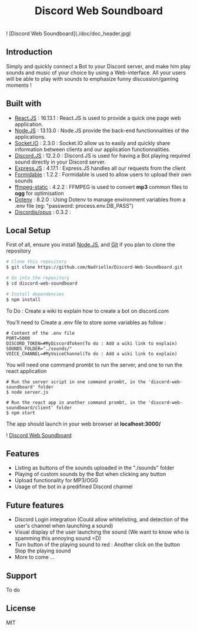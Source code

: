
<h1 align="center"> Discord Web Soundboard </h1> <br>
! [Discord Web Soundboard](./doc/doc_header.jpg)


## Introduction
Simply and quickly connect a Bot to your Discord server, and make him play sounds and music of your choice by using a Web-interface. 
All your users will be able to play with sounds to emphasize funny discussion/gaming moments !


## Built with
* [React.JS](https://reactjs.org/) : 16.13.1 : React.JS is used to provide a quick one page web application.
* [Node.JS](https://nodejs.org) : 13.13.0 : Node.JS provide the back-end functionnalities of the applications.
* [Socket.IO](https://socket.io/) : 2.3.0 : Socket.IO allow us to easily and quickly share information between clients and our application functionnalities.
* [Discord.JS](https://discord.js.org) : 12.2.0 : Discord.JS is used for having a Bot playing required sound directly in your Discord server.
* [Express.JS](https://expressjs.com/) : 4.17.1 : Express.JS handles all our requests from the client
* [Formidable](https://www.npmjs.com/package/formidable) : 1.2.2 : Formidable is used to allow users to upload their own sounds
* [ffmpeg-static](https://www.npmjs.com/package/ffmpeg-static) : 4.2.2 : FFMPEG is used to convert **mp3** common files to **ogg** for optimisation
* [Dotenv](https://www.npmjs.com/package/dotenv) : 8.2.0 : Using Dotenv to manage environment variables from a .env file (eg: "password: process.env.DB_PASS")
* [Discordjs/opus](https://github.com/discordjs/opus) : 0.3.2 : 


## Local Setup
First of all, ensure you install [Node.JS](https://nodejs.org), and [Git](https://git-scm.com/) if you plan to clone the repository

```bash
# Clone this repository
$ git clone https://github.com/Nadrielle/Discord-Web-Soundboard.git

# Go into the repository
$ cd discord-web-soundboard

# Install dependencies
$ npm install
```

To Do : Create a wiki to explain how to create a bot on discord.com

You'll need to Create a .env file to store some variables as follow :
```
# Content of the .env file
PORT=5000
DISCORD_TOKEN=#MyDiscordToken(To do : Add a wiki link to explain)
SOUNDS_FOLDER="./sounds/"
VOICE_CHANNEL=#MyVoiceChannel(To do : Add a wiki link to explain)
```

You will need one command prombt to run the server, and one to run the react application

```
# Run the server script in one command prombt, in the 'discord-web-soundboard' folder
$ node server.js
```

```
# Run the react app in another command prombt, in the 'discord-web-soundboard/client' folder
$ npm start
```
The app should launch in your web browser at **localhost:3000/**

! [Discord Web Soundboard](./doc/command_prombts.jpg)


## Features
* Listing as buttons of the sounds uploaded in the "./sounds" folder
* Playing of custom sounds by the Bot when clicking any button
* Upload functionality for MP3/OGG
* Usage of the bot in a predifined Discord channel


## Future features
* Discord Login integration (Could allow whitelisting, and detection of the user's channel when launching a sound)
* Visual display of the user launching the sound (We want to know who is spamming this annoying sound =D)
* Turn button of the playing sound to red : Another click on the button Stop the playing sound
* More to come ...


## Support
To do


## License
MIT
